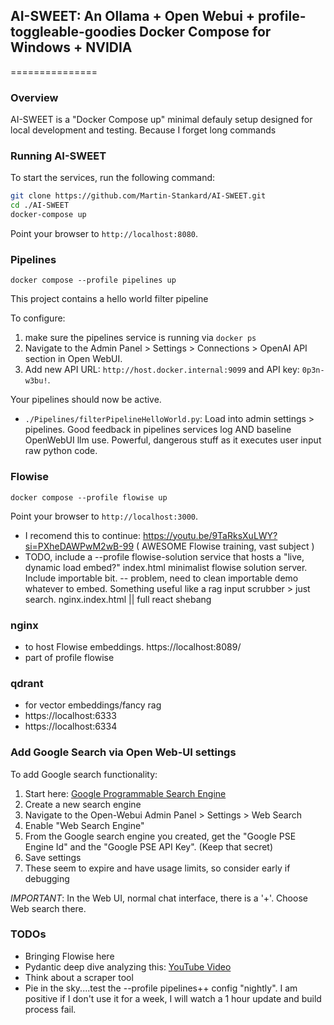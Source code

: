 ## AI-SWEET: An Ollama + Open Webui + profile-toggleable-goodies Docker Compose for Windows + NVIDIA 
===============

### Overview

AI-SWEET is a "Docker Compose up" minimal defauly setup designed for local development and testing. Because I forget long commands 

### Running AI-SWEET

To start the services, run the following command:
```bash
git clone https://github.com/Martin-Stankard/AI-SWEET.git
cd ./AI-SWEET
docker-compose up
```
Point your browser to `http://localhost:8080`.

### Pipelines

```docker compose --profile pipelines up```

This project contains a hello world filter pipeline 

To configure:
1. make sure the pipelines service is running via ```docker ps```
1. Navigate to the Admin Panel > Settings > Connections > OpenAI API section in Open WebUI.
2. Add new API URL: `http://host.docker.internal:9099` and API key: `0p3n-w3bu!`.

Your pipelines should now be active.
- `./Pipelines/filterPipelineHelloWorld.py`: Load into admin settings > pipelines. Good feedback in pipelines services log AND baseline OpenWebUI llm use. Powerful, dangerous stuff as it executes user input raw python code.

### Flowise

```docker compose --profile flowise up```

Point your browser to `http://localhost:3000`. 
- I recomend this to continue: https://youtu.be/9TaRksXuLWY?si=PXheDAWPwM2wB-99 ( AWESOME Flowise training, vast subject )
- TODO, include a --profile flowise-solution service that hosts a "live, dynamic load embed?" index.html minimalist flowise solution server. Include importable bit.
-- problem, need to clean importable demo whatever to embed. Something useful like a rag input scrubber > just search. nginx.index.html || full react shebang

### nginx
 - to host Flowise embeddings. https://localhost:8089/
 - part of profile flowise   

### qdrant
 - for vector embeddings/fancy rag
 - https://localhost:6333
 - https://localhost:6334


### Add Google Search via Open Web-UI settings

To add Google search functionality:
1. Start here: [Google Programmable Search Engine](https://programmablesearchengine.google.com/about/)
2. Create a new search engine
3. Navigate to the Open-Webui Admin Panel > Settings > Web Search
4. Enable "Web Search Engine"
5. From the Google search engine you created, get the "Google PSE Engine Id" and the "Google PSE API Key". (Keep that secret)
6. Save settings
7. These seem to expire and have usage limits, so consider early if debugging

*IMPORTANT*: In the Web UI, normal chat interface, there is a '+'. Choose Web search there.

### TODOs

* Bringing Flowise here
* Pydantic deep dive analyzing this: [YouTube Video](https://youtu.be/pC17ge_2n0Q?si=vzgZlxL1x-60r5MY)
* Think about a scraper tool
* Pie in the sky....test the --profile pipelines++ config "nightly". I am positive if I don't use it for a week, I will watch a 1 hour update and build process fail.


